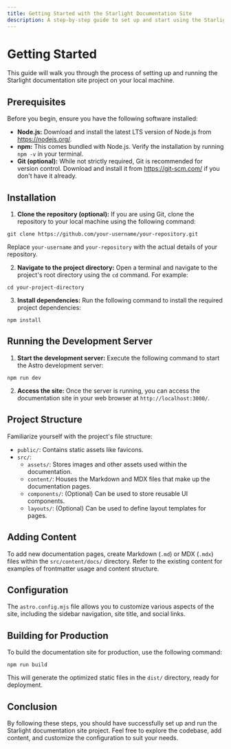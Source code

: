 ```yaml
---
title: Getting Started with the Starlight Documentation Site
description: A step-by-step guide to set up and start using the Starlight documentation site project.
---
```


# Getting Started

This guide will walk you through the process of setting up and running the Starlight documentation site project on your local machine. 

## Prerequisites

Before you begin, ensure you have the following software installed:

*   **Node.js:** Download and install the latest LTS version of Node.js from https://nodejs.org/.
*   **npm:** This comes bundled with Node.js. Verify the installation by running `npm -v` in your terminal.
*   **Git (optional):** While not strictly required, Git is recommended for version control. Download and install it from https://git-scm.com/ if you don't have it already.

## Installation

1.  **Clone the repository (optional):** If you are using Git, clone the repository to your local machine using the following command:

```
git clone https://github.com/your-username/your-repository.git
```

Replace `your-username` and `your-repository` with the actual details of your repository. 

2.  **Navigate to the project directory:** Open a terminal and navigate to the project's root directory using the `cd` command. For example:

```
cd your-project-directory
```

3.  **Install dependencies:** Run the following command to install the required project dependencies:

```
npm install
```

## Running the Development Server

1.  **Start the development server:** Execute the following command to start the Astro development server:

```
npm run dev
```

2.  **Access the site:** Once the server is running, you can access the documentation site in your web browser at `http://localhost:3000/`.

## Project Structure

Familiarize yourself with the project's file structure:

*   `public/`: Contains static assets like favicons.
*   `src/`: 
    *   `assets/`: Stores images and other assets used within the documentation.
    *   `content/`: Houses the Markdown and MDX files that make up the documentation pages. 
    *   `components/`: (Optional) Can be used to store reusable UI components.
    *   `layouts/`: (Optional) Can be used to define layout templates for pages.

## Adding Content

To add new documentation pages, create Markdown (`.md`) or MDX (`.mdx`) files within the `src/content/docs/` directory. Refer to the existing content for examples of frontmatter usage and content structure. 

## Configuration

The `astro.config.mjs` file allows you to customize various aspects of the site, including the sidebar navigation, site title, and social links. 

## Building for Production

To build the documentation site for production, use the following command:

```
npm run build
```

This will generate the optimized static files in the `dist/` directory, ready for deployment.

## Conclusion 

By following these steps, you should have successfully set up and run the Starlight documentation site project. Feel free to explore the codebase, add content, and customize the configuration to suit your needs. 
